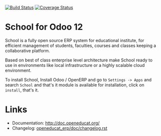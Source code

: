 [![Build Status](https://travis-ci.org/openeducat/openeducat_erp.svg?branch=12.0)](https://travis-ci.org/openeducat/openeducat_erp)
[![Coverage Status](https://coveralls.io/repos/openeducat/openeducat_erp/badge.svg?branch=12.0&service=github)](https://coveralls.io/github/openeducat/openeducat_erp?branch=12.0)

School for Odoo 12
=====================

School is a fully open source ERP system for educational institute, for efficient management of students, faculties, courses and classes keeping a collaborative platform.

Based on best of class enterprise level architecture make School ready to use in environments like local infrastructure or a highly scalable cloud environment.

To install School, Install Odoo / OpenERP  and go to `Settings -> Apps` and search `School` and that's it module is available for installation, click on `install`, that's it. 

Links
=====

* Documentation: http://doc.openeducat.org/
* Changelog: [openeducat_erp/doc/changelog.rst](openeducat_erp/doc/changelog.rst)
